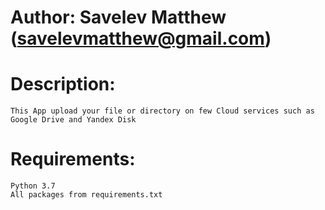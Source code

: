 # Author: Savelev Matthew (savelevmatthew@gmail.com)

# Description:
	This App upload your file or directory on few Cloud services such as Google Drive and Yandex Disk

# Requirements:
	Python 3.7
	All packages from requirements.txt
